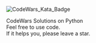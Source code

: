 ![CodeWars_Kata_Badge](https://www.codewars.com/users/Ankit1598/badges/large)

CodeWars Solutions on Python\
Feel free to use code.\
If it helps you, please leave a star.
